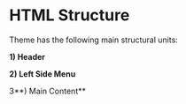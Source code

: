 # HTML Structure

Theme has the following main structural units:

**1\) Header**

**2\) Left Side Menu**

3**\) Main Content**

